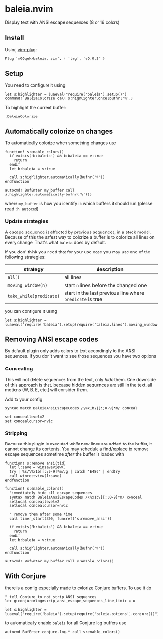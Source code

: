 # baleia.nvim

Display text with ANSI escape sequences (8 or 16 colors)

## Install

Using [vim-plug](https://github.com/junegunn/vim-plug):

```vim
Plug 'm00qek/baleia.nvim', { 'tag': 'v0.0.2' }
```

## Setup

You need to configure it using 

```vim
let s:highlighter = luaeval("require('baleia').setup()")
command! BaleiaColorize call s:highlighter.once(bufnr('%'))
```

To highlight the current buffer:

```vim
:BaleiaColorize
```

## Automatically colorize on changes

To automatically colorize when something changes use

```vim
function! s:enable_colors() 
  if exists('b:baleia') && b:baleia == v:true 
    return
  endif
  let b:baleia = v:true

  call s:highlighter.automatically(bufnr('%'))
endfunction

autocmd! BufEnter my_buffer call s:highlighter.automatically(bufnr('%')))
```

where `my_buffer` is how you identify in which buffers it should run (please
read `:h autocmd`)

### Update strategies

A escape sequence is affected by previous sequences, in a stack model. Because
of this the safest way to colorize a buffer is to colorize all lines on every
change. That's what `baleia` does by default.

If you don' think you need that for your use case you may use one of the
following strategies:

|        strategy         |       description       |
| ----------------------- | ----------------------- |
| `all()`                 | all lines
| `moving_window(n)`      | start `n` lines before the changed one |
| `take_while(predicate)` | start in the last previous line where `predicate` is true |

you can configure it using

```vim
let s:highlighter = luaeval("require('baleia').setup(require('baleia.lines').moving_window(10))")
```

## Removing ANSI escape codes

By default plugin only adds colors to text accordingly to the ANSI sequences. If
you don't want to see those sequences you have two options

### Concealing

This will not delete sequences from the text, only _hide_ them. One downside of
this approach is that, because hidden sequences are still in the text, all
motions (W, B, E, etc.) will consider them.

Add to your config

```vim
syntax match BaleiaAnsiEscapeCodes /\%x1b\[[:;0-9]*m/ conceal

set conceallevel=2
set concealcursor=nvic
```

### Stripping 

Because this plugin is executed _while_ new lines are added to the buffer, it
cannot change its contents. You may schedule a find/replace to remove escape
sequences sometime _after_ the buffer is loaded with

```vim
function! s:remove_ansi(tid)
  let l:save = winsaveview()
  try | %s/\%x1b[[:;0-9]*m//g | catch 'E486' | endtry
  call winrestview(l:save)
endfunction

function! s:enable_colors() 
  "immediately hide all escape sequences
  syntax match BaleiaAnsiEscapeCodes /\%x1b\[[:;0-9]*m/ conceal
  setlocal conceallevel=2
  setlocal concealcursor=nvic

  " remove them after some time
  call timer_start(300, funcref('s:remove_ansi'))

  if exists('b:baleia') && b:baleia == v:true 
    return
  endif
  let b:baleia = v:true

  call s:highlighter.automatically(bufnr('%'))
endfunction

autocmd! BufEnter my_buffer call s:enable_colors()
```

## With Conjure

there is a config especially made to colorize Conjure buffers. To use it do

```vim
" tell Conjure to not strip ANSI sequences
let g:conjure#log#strip_ansi_escape_sequences_line_limit = 0

let s:highlighter = luaeval("require('baleia').setup(require('baleia.options').conjure())")
```

to automatically enable `baleia` for all Conjure log buffers use 

```vim
autocmd BufEnter conjure-log-* call s:enable_colors()
```
